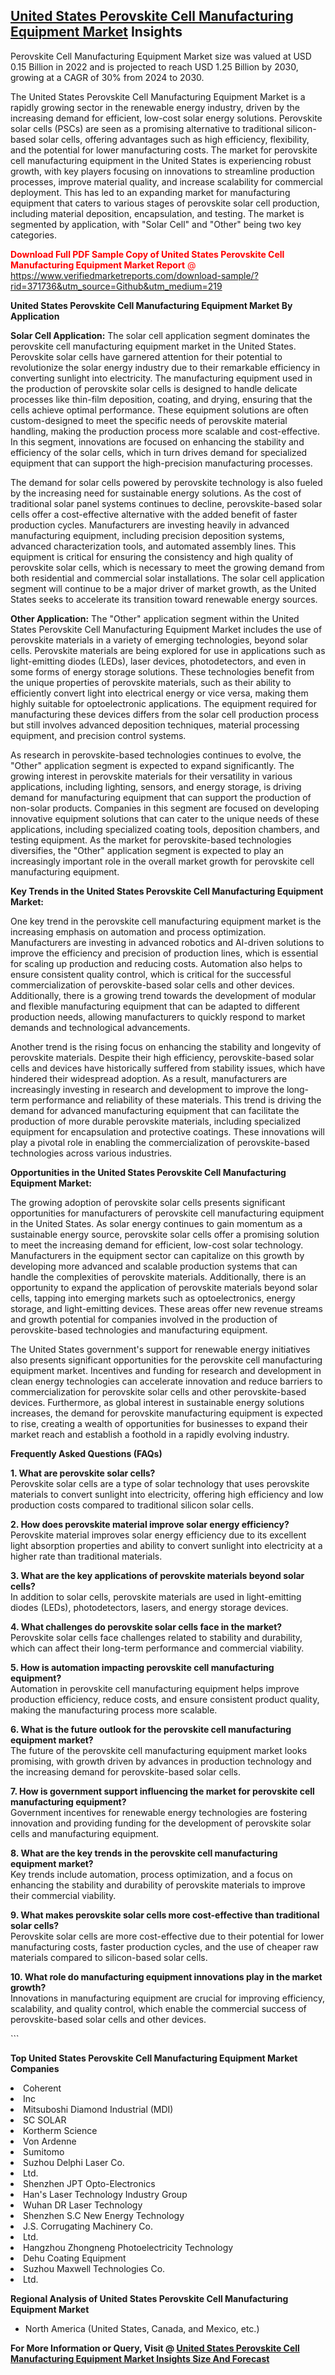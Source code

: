<h2><a href="https://www.verifiedmarketreports.com/download-sample/?rid=371736&amp;utm_source=Github&amp;utm_medium=219" target="_blank">United States Perovskite Cell Manufacturing Equipment Market</a> Insights</h2><p>Perovskite Cell Manufacturing Equipment Market size was valued at USD 0.15 Billion in 2022 and is projected to reach USD 1.25 Billion by 2030, growing at a CAGR of 30% from 2024 to 2030.</p><p> <p>The United States Perovskite Cell Manufacturing Equipment Market is a rapidly growing sector in the renewable energy industry, driven by the increasing demand for efficient, low-cost solar energy solutions. Perovskite solar cells (PSCs) are seen as a promising alternative to traditional silicon-based solar cells, offering advantages such as high efficiency, flexibility, and the potential for lower manufacturing costs. The market for perovskite cell manufacturing equipment in the United States is experiencing robust growth, with key players focusing on innovations to streamline production processes, improve material quality, and increase scalability for commercial deployment. This has led to an expanding market for manufacturing equipment that caters to various stages of perovskite solar cell production, including material deposition, encapsulation, and testing. The market is segmented by application, with "Solar Cell" and "Other" being two key categories. <p><span class=""><span style="color: #ff0000;"><strong>Download Full PDF Sample Copy of United States Perovskite Cell Manufacturing Equipment Market Report</strong> @ </span><a href="https://www.verifiedmarketreports.com/download-sample/?rid=371736&amp;utm_source=Github&amp;utm_medium=219" target="_blank">https://www.verifiedmarketreports.com/download-sample/?rid=371736&amp;utm_source=Github&amp;utm_medium=219</a></span></p></p> <p><strong>United States Perovskite Cell Manufacturing Equipment Market By Application</strong></p> <p><strong>Solar Cell Application:</strong> The solar cell application segment dominates the perovskite cell manufacturing equipment market in the United States. Perovskite solar cells have garnered attention for their potential to revolutionize the solar energy industry due to their remarkable efficiency in converting sunlight into electricity. The manufacturing equipment used in the production of perovskite solar cells is designed to handle delicate processes like thin-film deposition, coating, and drying, ensuring that the cells achieve optimal performance. These equipment solutions are often custom-designed to meet the specific needs of perovskite material handling, making the production process more scalable and cost-effective. In this segment, innovations are focused on enhancing the stability and efficiency of the solar cells, which in turn drives demand for specialized equipment that can support the high-precision manufacturing processes. <p>The demand for solar cells powered by perovskite technology is also fueled by the increasing need for sustainable energy solutions. As the cost of traditional solar panel systems continues to decline, perovskite-based solar cells offer a cost-effective alternative with the added benefit of faster production cycles. Manufacturers are investing heavily in advanced manufacturing equipment, including precision deposition systems, advanced characterization tools, and automated assembly lines. This equipment is critical for ensuring the consistency and high quality of perovskite solar cells, which is necessary to meet the growing demand from both residential and commercial solar installations. The solar cell application segment will continue to be a major driver of market growth, as the United States seeks to accelerate its transition toward renewable energy sources.</p> <p><strong>Other Application:</strong> The "Other" application segment within the United States Perovskite Cell Manufacturing Equipment Market includes the use of perovskite materials in a variety of emerging technologies, beyond solar cells. Perovskite materials are being explored for use in applications such as light-emitting diodes (LEDs), laser devices, photodetectors, and even in some forms of energy storage solutions. These technologies benefit from the unique properties of perovskite materials, such as their ability to efficiently convert light into electrical energy or vice versa, making them highly suitable for optoelectronic applications. The equipment required for manufacturing these devices differs from the solar cell production process but still involves advanced deposition techniques, material processing equipment, and precision control systems. <p>As research in perovskite-based technologies continues to evolve, the "Other" application segment is expected to expand significantly. The growing interest in perovskite materials for their versatility in various applications, including lighting, sensors, and energy storage, is driving demand for manufacturing equipment that can support the production of non-solar products. Companies in this segment are focused on developing innovative equipment solutions that can cater to the unique needs of these applications, including specialized coating tools, deposition chambers, and testing equipment. As the market for perovskite-based technologies diversifies, the "Other" application segment is expected to play an increasingly important role in the overall market growth for perovskite cell manufacturing equipment.</p> <p><strong>Key Trends in the United States Perovskite Cell Manufacturing Equipment Market:</strong></p> <p>One key trend in the perovskite cell manufacturing equipment market is the increasing emphasis on automation and process optimization. Manufacturers are investing in advanced robotics and AI-driven solutions to improve the efficiency and precision of production lines, which is essential for scaling up production and reducing costs. Automation also helps to ensure consistent quality control, which is critical for the successful commercialization of perovskite-based solar cells and other devices. Additionally, there is a growing trend towards the development of modular and flexible manufacturing equipment that can be adapted to different production needs, allowing manufacturers to quickly respond to market demands and technological advancements.</p> <p>Another trend is the rising focus on enhancing the stability and longevity of perovskite materials. Despite their high efficiency, perovskite-based solar cells and devices have historically suffered from stability issues, which have hindered their widespread adoption. As a result, manufacturers are increasingly investing in research and development to improve the long-term performance and reliability of these materials. This trend is driving the demand for advanced manufacturing equipment that can facilitate the production of more durable perovskite materials, including specialized equipment for encapsulation and protective coatings. These innovations will play a pivotal role in enabling the commercialization of perovskite-based technologies across various industries.</p> <p><strong>Opportunities in the United States Perovskite Cell Manufacturing Equipment Market:</strong></p> <p>The growing adoption of perovskite solar cells presents significant opportunities for manufacturers of perovskite cell manufacturing equipment in the United States. As solar energy continues to gain momentum as a sustainable energy source, perovskite solar cells offer a promising solution to meet the increasing demand for efficient, low-cost solar technology. Manufacturers in the equipment sector can capitalize on this growth by developing more advanced and scalable production systems that can handle the complexities of perovskite materials. Additionally, there is an opportunity to expand the application of perovskite materials beyond solar cells, tapping into emerging markets such as optoelectronics, energy storage, and light-emitting devices. These areas offer new revenue streams and growth potential for companies involved in the production of perovskite-based technologies and manufacturing equipment.</p> <p>The United States government's support for renewable energy initiatives also presents significant opportunities for the perovskite cell manufacturing equipment market. Incentives and funding for research and development in clean energy technologies can accelerate innovation and reduce barriers to commercialization for perovskite solar cells and other perovskite-based devices. Furthermore, as global interest in sustainable energy solutions increases, the demand for perovskite manufacturing equipment is expected to rise, creating a wealth of opportunities for businesses to expand their market reach and establish a foothold in a rapidly evolving industry.</p> <p><strong>Frequently Asked Questions (FAQs)</strong></p> <p><strong>1. What are perovskite solar cells?</strong><br>Perovskite solar cells are a type of solar technology that uses perovskite materials to convert sunlight into electricity, offering high efficiency and low production costs compared to traditional silicon solar cells.</p> <p><strong>2. How does perovskite material improve solar energy efficiency?</strong><br>Perovskite material improves solar energy efficiency due to its excellent light absorption properties and ability to convert sunlight into electricity at a higher rate than traditional materials.</p> <p><strong>3. What are the key applications of perovskite materials beyond solar cells?</strong><br>In addition to solar cells, perovskite materials are used in light-emitting diodes (LEDs), photodetectors, lasers, and energy storage devices.</p> <p><strong>4. What challenges do perovskite solar cells face in the market?</strong><br>Perovskite solar cells face challenges related to stability and durability, which can affect their long-term performance and commercial viability.</p> <p><strong>5. How is automation impacting perovskite cell manufacturing equipment?</strong><br>Automation in perovskite cell manufacturing equipment helps improve production efficiency, reduce costs, and ensure consistent product quality, making the manufacturing process more scalable.</p> <p><strong>6. What is the future outlook for the perovskite cell manufacturing equipment market?</strong><br>The future of the perovskite cell manufacturing equipment market looks promising, with growth driven by advances in production technology and the increasing demand for perovskite-based solar cells.</p> <p><strong>7. How is government support influencing the market for perovskite cell manufacturing equipment?</strong><br>Government incentives for renewable energy technologies are fostering innovation and providing funding for the development of perovskite solar cells and manufacturing equipment.</p> <p><strong>8. What are the key trends in the perovskite cell manufacturing equipment market?</strong><br>Key trends include automation, process optimization, and a focus on enhancing the stability and durability of perovskite materials to improve their commercial viability.</p> <p><strong>9. What makes perovskite solar cells more cost-effective than traditional solar cells?</strong><br>Perovskite solar cells are more cost-effective due to their potential for lower manufacturing costs, faster production cycles, and the use of cheaper raw materials compared to silicon-based solar cells.</p> <p><strong>10. What role do manufacturing equipment innovations play in the market growth?</strong><br>Innovations in manufacturing equipment are crucial for improving efficiency, scalability, and quality control, which enable the commercial success of perovskite-based solar cells and other devices.</p> ```</p><p><strong>Top United States Perovskite Cell Manufacturing Equipment Market Companies</strong></p><div data-test-id=""><p><li>Coherent</li><li> Inc</li><li> Mitsuboshi Diamond Industrial (MDI)</li><li> SC SOLAR</li><li> Kortherm Science</li><li> Von Ardenne</li><li> Sumitomo</li><li> Suzhou Delphi Laser Co.</li><li> Ltd.</li><li> Shenzhen JPT Opto-Electronics</li><li> Han's Laser Technology Industry Group</li><li> Wuhan DR Laser Technology</li><li> Shenzhen S.C New Energy Technology</li><li> J.S. Corrugating Machinery Co.</li><li> Ltd.</li><li> Hangzhou Zhongneng Photoelectricity Technology</li><li> Dehu Coating Equipment</li><li> Suzhou Maxwell Technologies Co.</li><li> Ltd.</li></p><div><strong>Regional Analysis of&nbsp;United States Perovskite Cell Manufacturing Equipment Market</strong></div><ul><li dir="ltr"><p dir="ltr">North America&nbsp;(United States, Canada, and Mexico, etc.)</p></li></ul><p><strong>For More Information or Query, Visit @&nbsp;</strong><strong><a href="https://www.verifiedmarketreports.com/product/perovskite-cell-manufacturing-equipment-market/?utm_source=Github&amp;utm_medium=219" target="_blank">United States Perovskite Cell Manufacturing Equipment Market Insights Size And Forecast</a></strong></p></div>

